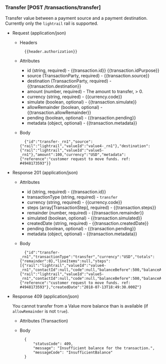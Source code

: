 ### Transfer [POST /transactions/transfer]

Transfer value between a payment source and a payment destination.  Currently only the `lightrail` rail is supported.

+ Request (application/json)

    + Headers
    
            {{header.authorization}}

    + Attributes
        + id (string, required) - {{transaction.id}}  {{transaction.idPurpose}}
        + source (TransactionParty, required) - {{transaction.source}}
        + destination (TransactionParty, required) - {{transaction.destination}}
        + amount (number, required) - The amount to transfer, > 0.
        + currency (string, required) - {{currency.code}}
        + simulate (boolean, optional) - {{transaction.simulate}}
        + allowRemainder (boolean, optional) - {{transaction.allowRemainder}}
        + pending (boolean, optional) - {{transaction.pending}}
        + metadata (object, optional) - {{transaction.metadata}}

    + Body

            {"id":"transfer-_rn1","source":{"rail":"lightrail","valueId":"value4-_rn1"},"destination":{"rail":"lightrail","valueId":"value5-_rn1"},"amount":100,"currency":"USD","metadata":{"reference":"customer request to move funds. ref: #4948173593"}}

+ Response 201 (application/json)

    + Attributes
        + id (string, required) - {{transaction.id}}
        + transactionType (string, required) - `transfer`
        + currency (string, required) - {{currency.code}}
        + steps (array[TransactionStep], required) - {{transaction.steps}}
        + remainder (number, required) - {{transaction.remainder}}
        + simulated (boolean, optional) - {{transaction.simulated}}
        + createdDate (string, required) - {{transaction.createdDate}}
        + pending (boolean, optional) - {{transaction.pending}}
        + metadata (object, optional) - {{transaction.metadata}}

    + Body

            {"id":"transfer-_rn1","transactionType":"transfer","currency":"USD","totals":{"remainder":0},"lineItems":null,"steps":[{"rail":"lightrail","valueId":"value4-_rn1","contactId":null,"code":null,"balanceBefore":500,"balanceAfter":400,"balanceChange":-100},{"rail":"lightrail","valueId":"value5-_rn1","contactId":null,"code":null,"balanceBefore":500,"balanceAfter":600,"balanceChange":100}],"paymentSources":null,"metadata":{"reference":"customer request to move funds. ref: #4948173593"},"createdDate":"2018-07-13T18:49:30.000Z"}

+ Response 409 (application/json)

    You cannot transfer from a Value more balance than is available (if `allowRemainder` is not `true`).

    + Attributes (Transaction)

    + Body

            {
                "statusCode": 409,
                "message": "Insufficient balance for the transaction.",
                "messageCode": "InsufficientBalance"
            }
